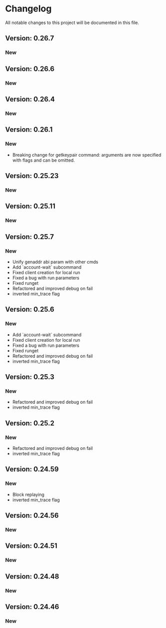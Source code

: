 # Changelog

All notable changes to this project will be documented in this file.

## Version: 0.26.7

### New


## Version: 0.26.6

### New


## Version: 0.26.4

### New


## Version: 0.26.1

### New
 - Breaking change for getkeypair command: arguments are now specified with flags and can be omitted.


## Version: 0.25.23

### New


## Version: 0.25.11

### New


## Version: 0.25.7

### New
 - Unify genaddr abi param with other cmds
 - Add &#x60;account-wait&#x60; subcommand
 - Fixed client creation for local run
 - Fixed a bug with run parameters
 - Fixed runget
 - Refactored and improved debug on fail
 - inverted min_trace flag


## Version: 0.25.6

### New
 - Add &#x60;account-wait&#x60; subcommand
 - Fixed client creation for local run
 - Fixed a bug with run parameters
 - Fixed runget
 - Refactored and improved debug on fail
 - inverted min_trace flag


## Version: 0.25.3

### New
 - Refactored and improved debug on fail
 - inverted min_trace flag


## Version: 0.25.2

### New
 - Refactored and improved debug on fail
 - inverted min_trace flag


## Version: 0.24.59

### New
 - Block replaying
 - inverted min_trace flag


## Version: 0.24.56

### New


## Version: 0.24.51

### New


## Version: 0.24.48

### New


## Version: 0.24.46

### New
